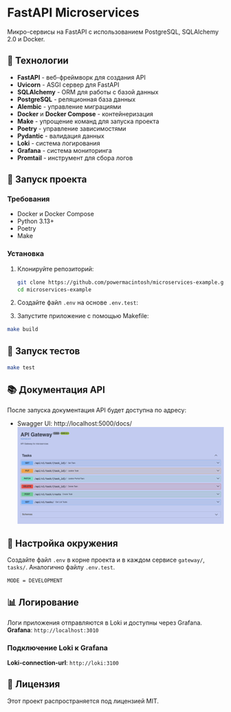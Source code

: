 # FastAPI Microservices

Микро-сервисы на FastAPI с использованием PostgreSQL, SQLAlchemy 2.0 и Docker.

## 🚀 Технологии

- **FastAPI** - веб-фреймворк для создания API
- **Uvicorn** - ASGI сервер для FastAPI
- **SQLAlchemy** - ORM для работы с базой данных
- **PostgreSQL** - реляционная база данных
- **Alembic** - управление миграциями
- **Docker** и **Docker Compose** - контейнеризация
- **Make** - упрощение команд для запуска проекта
- **Poetry** - управление зависимостями
- **Pydantic** - валидация данных
- **Loki** - система логирования
- **Grafana** - система мониторинга
- **Promtail** - инструмент для сбора логов

## 🚀 Запуск проекта

### Требования

- Docker и Docker Compose
- Python 3.13+
- Poetry
- Make

### Установка

1. Клонируйте репозиторий:

   ```bash
   git clone https://github.com/powermacintosh/microservices-example.git
   cd microservices-example
   ```

2. Создайте файл `.env` на основе `.env.test`:

3. Запустите приложение с помощью Makefile:

```bash
make build
```

## 🧪 Запуск тестов

```bash
make test
```

## 📚 Документация API

После запуска документация API будет доступна по адресу:

- Swagger UI: http://localhost:5000/docs/
  ![gateway/static/swagger-custom.png](gateway/static/swagger-custom.png)

## 🔧 Настройка окружения

Создайте файл `.env` в корне проекта и в каждом сервисе
`gateway/`, `tasks/`.
Аналогично файлу `.env.test`.

```env
MODE = DEVELOPMENT
```

## 📊 Логирование

Логи приложения отправляются в Loki и доступны через Grafana.
**Grafana**: `http://localhost:3010`

### Подключение Loki к Grafana

**Loki-connection-url**: `http://loki:3100`

## 📄 Лицензия

Этот проект распространяется под лицензией MIT.
